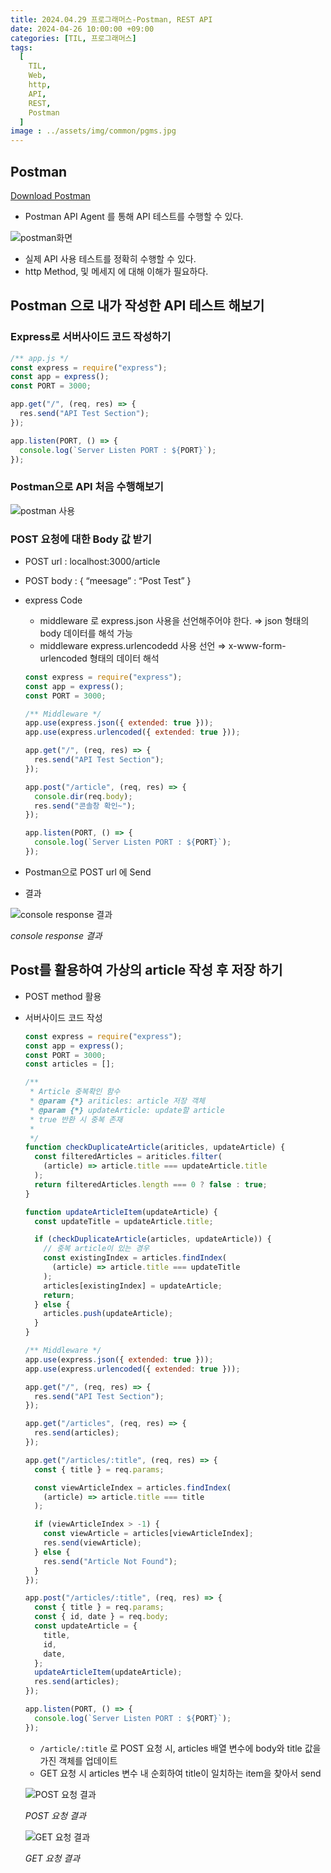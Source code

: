 ```yaml
---
title: 2024.04.29 프로그래머스-Postman, REST API
date: 2024-04-26 10:00:00 +09:00
categories: [TIL, 프로그래머스]
tags:
  [
    TIL,
    Web,
    http,
    API,
    REST,
    Postman
  ]
image : ../assets/img/common/pgms.jpg
---
```

## Postman

[Download Postman](https://www.postman.com/downloads/)

- Postman API Agent 를 통해  API 테스트를 수행할 수 있다.

![postman화면](../assets/img/post/2024-04-29/postman-1png.png)

- 실제 API 사용 테스트를 정확히 수행할 수 있다.
- http Method, 및 메세지 에 대해 이해가 필요하다.

## Postman 으로 내가 작성한 API 테스트 해보기

### Express로 서버사이드 코드 작성하기

```js
/** app.js */
const express = require("express");
const app = express();
const PORT = 3000;

app.get("/", (req, res) => {
  res.send("API Test Section");
});

app.listen(PORT, () => {
  console.log(`Server Listen PORT : ${PORT}`);
});

```

### Postman으로 API 처음 수행해보기

![postman 사용](../assets/img/post/2024-04-29/postman-2.png)

### POST 요청에 대한 Body 값 받기

- POST url : localhost:3000/article
- POST body : { “meesage” : “Post Test” }
- express Code
    - middleware 로 express.json 사용을 선언해주어야 한다. ⇒ json 형태의 body 데이터를 해석 가능
    - middleware express.urlencodedd 사용 선언 ⇒ x-www-form-urlencoded 형태의 데이터 해석
    
    ```js
    const express = require("express");
    const app = express();
    const PORT = 3000;
    
    /** Middleware */
    app.use(express.json({ extended: true }));
    app.use(express.urlencoded({ extended: true }));
    
    app.get("/", (req, res) => {
      res.send("API Test Section");
    });
    
    app.post("/article", (req, res) => {
      console.dir(req.body);
      res.send("콘솔창 확인~");
    });
    
    app.listen(PORT, () => {
      console.log(`Server Listen PORT : ${PORT}`);
    });
    
    ```
    

- Postman으로 POST url 에 Send
- 결과

![console response 결과](../assets/img/post/2024-04-29/console결과.png)

*console response 결과*

## Post를 활용하여 가상의 article 작성 후 저장 하기

- POST method 활용
- 서버사이드 코드 작성
    
    ```js
    const express = require("express");
    const app = express();
    const PORT = 3000;
    const articles = [];
    
    /**
     * Article 중복확인 함수
     * @param {*} ariticles: article 저장 객체
     * @param {*} updateArticle: update할 article
     * true 반환 시 중복 존재
     *
     */
    function checkDuplicateArticle(ariticles, updateArticle) {
      const filteredArticles = ariticles.filter(
        (article) => article.title === updateArticle.title
      );
      return filteredArticles.length === 0 ? false : true;
    }
    
    function updateArticleItem(updateArticle) {
      const updateTitle = updateArticle.title;
    
      if (checkDuplicateArticle(articles, updateArticle)) {
        // 중복 article이 있는 경우
        const existingIndex = articles.findIndex(
          (article) => article.title === updateTitle
        );
        articles[existingIndex] = updateArticle;
        return;
      } else {
        articles.push(updateArticle);
      }
    }
    
    /** Middleware */
    app.use(express.json({ extended: true }));
    app.use(express.urlencoded({ extended: true }));
    
    app.get("/", (req, res) => {
      res.send("API Test Section");
    });
    
    app.get("/articles", (req, res) => {
      res.send(articles);
    });
    
    app.get("/articles/:title", (req, res) => {
      const { title } = req.params;
    
      const viewArticleIndex = articles.findIndex(
        (article) => article.title === title
      );
    
      if (viewArticleIndex > -1) {
        const viewArticle = articles[viewArticleIndex];
        res.send(viewArticle);
      } else {
        res.send("Article Not Found");
      }
    });
    
    app.post("/articles/:title", (req, res) => {
      const { title } = req.params;
      const { id, date } = req.body;
      const updateArticle = {
        title,
        id,
        date,
      };
      updateArticleItem(updateArticle);
      res.send(articles);
    });
    
    app.listen(PORT, () => {
      console.log(`Server Listen PORT : ${PORT}`);
    });
    
    ```
    
    - `/article/:title` 로 POST 요청 시, articles 배열 변수에 body와 title 값을 가진 객체를 업데이트
    - GET 요청 시 articles 변수 내 순회하여 title이 일치하는 item을 찾아서 send
    
    ![POST 요청 결과](../assets/img/post/2024-04-29/post결과.png)
    
    *POST 요청 결과*
    
    ![GET 요청 결과](../assets/img/post/2024-04-29/get결과.png)
    
    *GET 요청 결과*